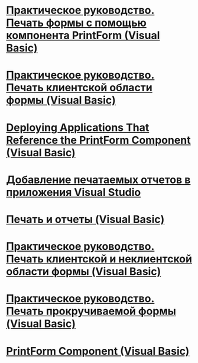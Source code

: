 # [Практическое руководство. Печать формы с помощью компонента PrintForm (Visual Basic)](how-to-print-a-form-by-using-the-printform-component.md)
# [Практическое руководство. Печать клиентской области формы (Visual Basic)](how-to-print-the-client-area-of-a-form.md)
# [Deploying Applications That Reference the PrintForm Component (Visual Basic)](deploying-applications-that-reference-the-printform-component.md)
# [Добавление печатаемых отчетов в приложения Visual Studio](adding-printable-reports-to-visual-studio-applications.md)
# [Печать и отчеты (Visual Basic)](printing-and-reporting.md)
# [Практическое руководство. Печать клиентской и неклиентской области формы (Visual Basic)](how-to-print-client-and-non-client-areas-of-a-form.md)
# [Практическое руководство. Печать прокручиваемой формы (Visual Basic)](how-to-print-a-scrollable-form.md)
# [PrintForm Component (Visual Basic)](printform-component.md)
